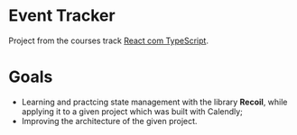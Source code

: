 # Event Tracker

Project from the courses track [React com TypeScript](https://cursos.alura.com.br/formacao-react-ts).

# Goals

- Learning and practcing state management with the library **Recoil**, while applying it to a given project which was built with Calendly;
- Improving the architecture of the given project.
